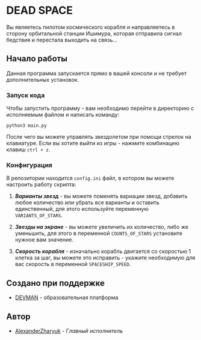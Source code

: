 # DEAD SPACE

Вы являетесь пилотом космического корабля и направляетесь в сторону орбитальной станции Ишимура, которая отправила сигнал бедствия и перестала выходить на связь...

## Начало работы

Данная программа запускается прямо в вашей консоли и не требует дополнительных установок.

### Запуск кода

Чтобы запустить программу - вам необходимо перейти в директорию с исполняемым файлом и написать команду:

```shell
python3 main.py
```
После чего вы можете управлять звездолетом при помощи стрелок на клавиатуре.
Если вы хотите выйти из игры - нажмите комбинацию клавиш `ctrl + z`.

### Конфигурация

В репозитории находится `config.ini` файл, в котором вы можете настроить работу скрипта:

1. **_Варианты звезд_** - вы можете поменять вариации звезд, добавить любое количество или убрать все варианты и оставить единственный, для этого используйте переменную `VARIANTS_OF_STARS`.


2. **_Звезды на экране_** - вы можете увеличить их количество, либо же уменьшить, для этого в переменной `COUNTS_OF_STARS` установите нужное вам значение.


3. **_Скорость корабля_** - изначально корабль двигается со скоростью 1 клетка за шаг, вы можете это исправить - укажите необходимую для вас скорость в переменной `SPACESHIP_SPEED`.


## Создано при поддержке

* [DEVMAN](https://dvmn.org/) - образовательная платформа

## Автор

* [AlexanderZharyuk](https://github.com/AlexanderZharyuk) - *Главный исполнитель*


